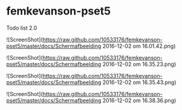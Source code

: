# femkevanson-pset5
Todo list 2.0

![ScreenShot](https://raw.github.com/10533176/femkevanson-pset5/master/docs/Schermafbeelding 2016-12-02 om 16.01.42.png)

![ScreenShot](https://raw.github.com/10533176/femkevanson-pset5/master/docs/Schermafbeelding 2016-12-02 om 16.35.23.png)

![ScreenShot](https://raw.github.com/10533176/femkevanson-pset5/master/docs/Schermafbeelding 2016-12-02 om 16.35.43.png)

![ScreenShot](https://raw.github.com/10533176/femkevanson-pset5/master/docs/Schermafbeelding 2016-12-02 om 16.38.36.png)
